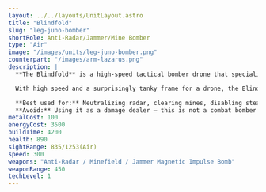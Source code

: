 ```yaml
---
layout: ../../layouts/UnitLayout.astro
title: "Blindfold"
slug: "leg-juno-bomber"
shortRole: Anti-Radar/Jammer/Mine Bomber
type: "Air"
image: "/images/units/leg-juno-bomber.png"
counterpart: "/images/arm-lazarus.png"
description: |
  **The Blindfold** is a high-speed tactical bomber drone that specializes in electronic warfare. Instead of dealing damage directly, it disables or destroys enemy radar systems, mines, and stealth jammers using magnetic impulse bombs — clearing the way for conventional forces to strike.

  With high speed and a surprisingly tanky frame for a drone, the Blindfold is perfect for softening up enemy bases before a push, especially against stealth-heavy factions or mine-laden terrain. However, its bombs have no effect on traditional units, making it a pure utility craft.

  **Best used for:** Neutralizing radar, clearing mines, disabling stealth before attacks  
  **Avoid:** Using it as a damage dealer — this is not a combat bomber
metalCost: 100
energyCost: 3500
buildTime: 4200
health: 890
sightRange: 835/1253(Air)
speed: 300
weapons: "Anti-Radar / Minefield / Jammer Magnetic Impulse Bomb"
weaponRange: 450
techLevel: 1
---
```

